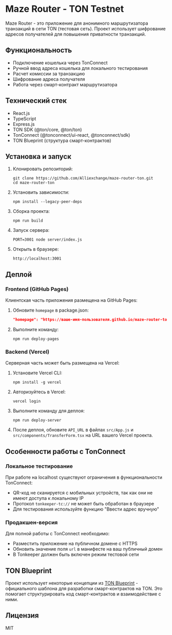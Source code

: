 # Maze Router - TON Testnet

Maze Router - это приложение для анонимного маршрутизатора транзакций в сети TON (тестовая сеть). Проект использует шифрование адресов получателей для повышения приватности транзакций.

## Функциональность

- Подключение кошелька через TonConnect
- Ручной ввод адреса кошелька для локального тестирования
- Расчет комиссии за транзакцию
- Шифрование адреса получателя
- Работа через смарт-контракт маршрутизатора

## Технический стек

- React.js
- TypeScript
- Express.js
- TON SDK (@ton/core, @ton/ton)
- TonConnect (@tonconnect/ui-react, @tonconnect/sdk)
- TON Blueprint (структура смарт-контрактов)

## Установка и запуск

1. Клонировать репозиторий:
   ```
   git clone https://github.com/Alliexchange/maze-router-ton.git
   cd maze-router-ton
   ```

2. Установить зависимости:
   ```
   npm install --legacy-peer-deps
   ```

3. Сборка проекта:
   ```
   npm run build
   ```

4. Запуск сервера:
   ```
   PORT=3001 node server/index.js
   ```

5. Открыть в браузере:
   ```
   http://localhost:3001
   ```

## Деплой

### Frontend (GitHub Pages)

Клиентская часть приложения размещена на GitHub Pages:

1. Обновите `homepage` в package.json:
   ```json
   "homepage": "https://ваше-имя-пользователя.github.io/maze-router-ton"
   ```

2. Выполните команду:
   ```
   npm run deploy-pages
   ```

### Backend (Vercel)

Серверная часть может быть размещена на Vercel:

1. Установите Vercel CLI:
   ```
   npm install -g vercel
   ```

2. Авторизуйтесь в Vercel:
   ```
   vercel login
   ```

3. Выполните команду для деплоя:
   ```
   npm run deploy-server
   ```

4. После деплоя, обновите `API_URL` в файлах `src/App.js` и `src/components/TransferForm.tsx` на URL вашего Vercel проекта.

## Особенности работы с TonConnect

### Локальное тестирование
При работе на localhost существуют ограничения в функциональности TonConnect:
- QR-код не сканируется с мобильных устройств, так как они не имеют доступа к локальному IP
- Протокол `tonkeeper-tc://` не может быть обработан в браузере
- Для тестирования используйте функцию "Ввести адрес вручную"

### Продакшен-версия
Для полной работы с TonConnect необходимо:
- Разместить приложение на публичном домене с HTTPS
- Обновить значение поля `url` в манифесте на ваш публичный домен
- В Tonkeeper должен быть включен режим тестовой сети

## TON Blueprint

Проект использует некоторые концепции из [TON Blueprint](https://github.com/ton-org/blueprint) - официального шаблона для разработки смарт-контрактов на TON. Это помогает структурировать код смарт-контрактов и взаимодействие с ними.

## Лицензия

MIT 
